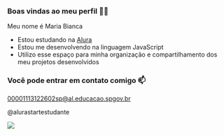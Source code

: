 ### Boas vindas ao meu perfil 💙💙


Meu nome é Maria Bianca

- Estou estudando na [Alura](https://www.alura.com.br)
- Estou me desenvolvendo na linguagem JavaScript
- Utilizo esse espaço para minha organização e compartilhamento dos meu projetos desenvolvidos

### Você pode entrar em contato comigo 📫

00001113122602sp@al.educacao.spgov.br

@alurastartestudante

![](https://tenor.com/pt-BR/view/jungkook-kookie-jk-bts-bangtan-gif-23175372)
